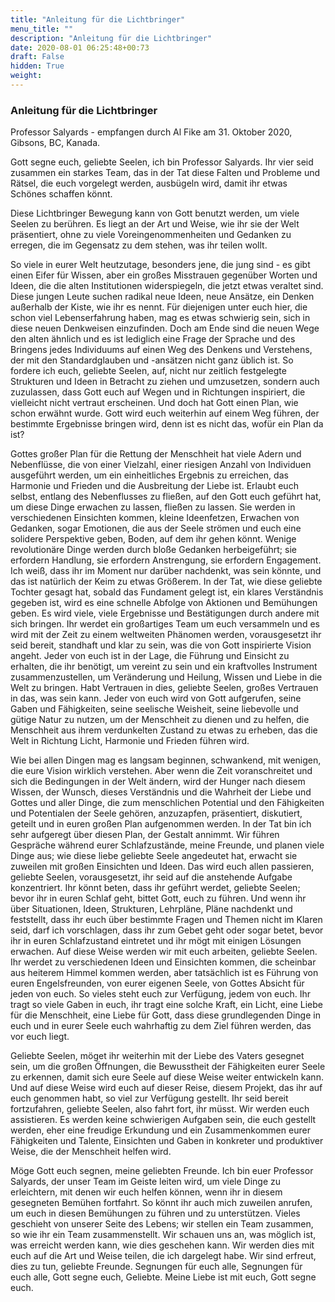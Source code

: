 ```yaml
---
title: "Anleitung für die Lichtbringer"
menu_title: ""
description: "Anleitung für die Lichtbringer"
date: 2020-08-01 06:25:48+00:73
draft: False
hidden: True
weight:
---
```

### Anleitung für die Lichtbringer

Professor Salyards - empfangen durch Al Fike am 31. Oktober 2020, Gibsons, BC, Kanada.

Gott segne euch, geliebte Seelen, ich bin Professor Salyards. Ihr vier seid zusammen ein starkes Team, das in der Tat diese Falten und Probleme und Rätsel, die euch vorgelegt werden, ausbügeln wird, damit ihr etwas Schönes schaffen könnt.

Diese Lichtbringer Bewegung kann von Gott benutzt werden, um viele Seelen zu berühren. Es liegt an der Art und Weise, wie ihr sie der Welt präsentiert, ohne zu viele Voreingenommenheiten und Gedanken zu erregen, die im Gegensatz zu dem stehen, was ihr teilen wollt.

So viele in eurer Welt heutzutage, besonders jene, die jung sind - es gibt einen Eifer für Wissen, aber ein großes Misstrauen gegenüber Worten und Ideen, die die alten Institutionen widerspiegeln, die jetzt etwas veraltet sind. Diese jungen Leute suchen radikal neue Ideen, neue Ansätze, ein Denken außerhalb der Kiste, wie ihr es nennt. Für diejenigen unter euch hier, die schon viel Lebenserfahrung haben, mag es etwas schwierig sein, sich in diese neuen Denkweisen einzufinden. Doch am Ende sind die neuen Wege den alten ähnlich und es ist lediglich eine Frage der Sprache und des Bringens jedes Individuums auf einen Weg des Denkens und Verstehens, der mit den Standardglauben und -ansätzen nicht ganz üblich ist. So fordere ich euch, geliebte Seelen, auf, nicht nur zeitlich festgelegte Strukturen und Ideen in Betracht zu ziehen und umzusetzen, sondern auch zuzulassen, dass Gott euch auf Wegen und in Richtungen inspiriert, die vielleicht nicht vertraut erscheinen. Und doch hat Gott einen Plan, wie schon erwähnt wurde. Gott wird euch weiterhin auf einem Weg führen, der bestimmte Ergebnisse bringen wird, denn ist es nicht das, wofür ein Plan da ist?

Gottes großer Plan für die Rettung der Menschheit hat viele Adern und Nebenflüsse, die von einer Vielzahl, einer riesigen Anzahl von Individuen ausgeführt werden, um ein einheitliches Ergebnis zu erreichen, das Harmonie und Frieden und die Ausbreitung der Liebe ist. Erlaubt euch selbst, entlang des Nebenflusses zu fließen, auf den Gott euch geführt hat, um diese Dinge erwachen zu lassen, fließen zu lassen. Sie werden in verschiedenen Einsichten kommen, kleine Ideenfetzen, Erwachen von Gedanken, sogar Emotionen, die aus der Seele strömen und euch eine solidere Perspektive geben, Boden, auf dem ihr gehen könnt. Wenige revolutionäre Dinge werden durch bloße Gedanken herbeigeführt; sie erfordern Handlung, sie erfordern Anstrengung, sie erfordern Engagement. Ich weiß, dass ihr im Moment nur darüber nachdenkt, was sein könnte, und das ist natürlich der Keim zu etwas Größerem. In der Tat, wie diese geliebte Tochter gesagt hat, sobald das Fundament gelegt ist, ein klares Verständnis gegeben ist, wird es eine schnelle Abfolge von Aktionen und Bemühungen geben. Es wird viele, viele Ergebnisse und Bestätigungen durch andere mit sich bringen. Ihr werdet ein großartiges Team um euch versammeln und es wird mit der Zeit zu einem weltweiten Phänomen werden, vorausgesetzt ihr seid bereit, standhaft und klar zu sein, was die von Gott inspirierte Vision angeht. Jeder von euch ist in der Lage, die Führung und Einsicht zu erhalten, die ihr benötigt, um vereint zu sein und ein kraftvolles Instrument zusammenzustellen, um Veränderung und Heilung, Wissen und Liebe in die Welt zu bringen. Habt Vertrauen in dies, geliebte Seelen, großes Vertrauen in das, was sein kann. Jeder von euch wird von Gott aufgerufen, seine Gaben und Fähigkeiten, seine seelische Weisheit, seine liebevolle und gütige Natur zu nutzen, um der Menschheit zu dienen und zu helfen, die Menschheit aus ihrem verdunkelten Zustand zu etwas zu erheben, das die Welt in Richtung Licht, Harmonie und Frieden führen wird.

Wie bei allen Dingen mag es langsam beginnen, schwankend, mit wenigen, die eure Vision wirklich verstehen. Aber wenn die Zeit voranschreitet und sich die Bedingungen in der Welt ändern, wird der Hunger nach diesem Wissen, der Wunsch, dieses Verständnis und die Wahrheit der Liebe und Gottes und aller Dinge, die zum menschlichen Potential und den Fähigkeiten und Potentialen der Seele gehören, anzuzapfen, präsentiert, diskutiert, geteilt und in euren großen Plan aufgenommen werden. In der Tat bin ich sehr aufgeregt über diesen Plan, der Gestalt annimmt. Wir führen Gespräche während eurer Schlafzustände, meine Freunde, und planen viele Dinge aus; wie diese liebe geliebte Seele angedeutet hat, erwacht sie zuweilen mit großen Einsichten und Ideen. Das wird euch allen passieren, geliebte Seelen, vorausgesetzt, ihr seid auf die anstehende Aufgabe konzentriert. Ihr könnt beten, dass ihr geführt werdet, geliebte Seelen; bevor ihr in euren Schlaf geht, bittet Gott, euch zu führen. Und wenn ihr über Situationen, Ideen, Strukturen, Lehrpläne, Pläne nachdenkt und feststellt, dass ihr euch über bestimmte Fragen und Themen nicht im Klaren seid, darf ich vorschlagen, dass ihr zum Gebet geht oder sogar betet, bevor ihr in euren Schlafzustand eintretet und ihr mögt mit einigen Lösungen erwachen. Auf diese Weise werden wir mit euch arbeiten, geliebte Seelen. Ihr werdet zu verschiedenen Ideen und Einsichten kommen, die scheinbar aus heiterem Himmel kommen werden, aber tatsächlich ist es Führung von euren Engelsfreunden, von eurer eigenen Seele, von Gottes Absicht für jeden von euch. So vieles steht euch zur Verfügung, jedem von euch. Ihr tragt so viele Gaben in euch, ihr tragt eine solche Kraft, ein Licht, eine Liebe für die Menschheit, eine Liebe für Gott, dass diese grundlegenden Dinge in euch und in eurer Seele euch wahrhaftig zu dem Ziel führen werden, das vor euch liegt.

Geliebte Seelen, möget ihr weiterhin mit der Liebe des Vaters gesegnet sein, um die großen Öffnungen, die Bewusstheit der Fähigkeiten eurer Seele zu erkennen, damit sich eure Seele auf diese Weise weiter entwickeln kann. Und auf diese Weise wird euch auf dieser Reise, diesem Projekt, das ihr auf euch genommen habt, so viel zur Verfügung gestellt. Ihr seid bereit fortzufahren, geliebte Seelen, also fahrt fort, ihr müsst. Wir werden euch assistieren. Es werden keine schwierigen Aufgaben sein, die euch gestellt werden, eher eine freudige Erkundung und ein Zusammenkommen eurer Fähigkeiten und Talente, Einsichten und Gaben in konkreter und produktiver Weise, die der Menschheit helfen wird.

Möge Gott euch segnen, meine geliebten Freunde. Ich bin euer Professor Salyards, der unser Team im Geiste leiten wird, um viele Dinge zu erleichtern, mit denen wir euch helfen können, wenn ihr in diesem gesegneten Bemühen fortfahrt. So könnt ihr auch mich zuweilen anrufen, um euch in diesen Bemühungen zu führen und zu unterstützen. Vieles geschieht von unserer Seite des Lebens; wir stellen ein Team zusammen, so wie ihr ein Team zusammenstellt. Wir schauen uns an, was möglich ist, was erreicht werden kann, wie dies geschehen kann. Wir werden dies mit euch auf die Art und Weise teilen, die ich dargelegt habe. Wir sind erfreut, dies zu tun, geliebte Freunde. Segnungen für euch alle, Segnungen für euch alle, Gott segne euch, Geliebte. Meine Liebe ist mit euch, Gott segne euch.
